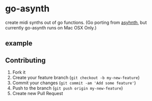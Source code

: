 # go-asynth

create midi synths out of go functions.
(Go porting from [asyhnth](https://github.com/substack/asynth), but currently go-asynth runs on Mac OSX Only.)


## example


## Contributing

1. Fork it
2. Create your feature branch (`git checkout -b my-new-feature`)
3. Commit your changes (`git commit -am 'Add some feature'`)
4. Push to the branch (`git push origin my-new-feature`)
5. Create new Pull Request
